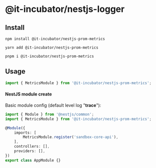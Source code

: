 # @it-incubator/nestjs-logger

## Install

```
npm install @it-incubator/nestjs-prom-metrics

yarn add @it-incubator/nestjs-prom-metrics

pnpm i @it-incubator/nestjs-prom-metrics
```
## Usage


```javascript
import { MetricsModule } from '@it-incubator/nestjs-prom-metrics';
```

#### NestJS module create

Basic module config (default level log "**trace**"):

```typescript
import { Module } from '@nestjs/common';
import { MetricsModule } from '@it-incubator/nestjs-prom-metrics';

@Module({
    imports: [
        MetricsModule.register('sandbox-core-api'),
    ],
    controllers: [],
    providers: [],
})
export class AppModule {}
```

